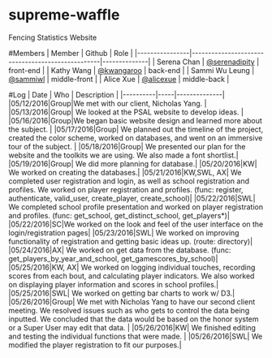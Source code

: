 # supreme-waffle
Fencing Statistics Website

#Members
| Member         | Github                                           | Role         |
|----------------|--------------------------------------------------|--------------|
| Serena Chan    | [@serenadipity](https://github.com/serenadipity) | front-end    |
| Kathy Wang     | [@kwangaroo](https://github.com/kwangaroo)       | back-end     |
| Sammi Wu Leung | [@sammiwl](https://github.com/sammiWL)           | middle-front |
| Alice Xue      | [@alicexue](https://github.com/alicexue)         | middle-back  |

#Log
|   Date   | Who | Description  |
|----------|-----|--------------|
|05/12/2016|Group|We met with our client, Nicholas Yang. |
|05/13/2016|Group| We looked at the PSAL website to develop ideas. |
|05/16/2016|Group|We began basic website design and learned more about the subject. |
|05/17/2016|Group| We planned out the timeline of the project, created the color scheme, worked on databases, and went on an immersive tour of the subject. |
|05/18/2016|Group| We presented our plan for the website and the toolkits we are using. We also made a font shortlist.|
|05/19/2016|Group| We did more planning for database.|
|05/20/2016|KW| We worked on creating the databases.|
|05/21/2016|KW,SWL, AX| We completed user registration and login, as well as school registration and profiles. We worked on player registration and profiles. (func: register, authenticate, valid_user, create_player, create_school)|
|05/22/2016|SWL| We completed school profile presentation and worked on player registration and profiles. (func: get_school, get_distinct_school, get_players*)|
|05/22/2016|SC|We worked on the look and feel of the user interface on the login/registration pages|
|05/23/2016|SWL| We worked on improving functionality of registration and getting basic ideas up. (route: directory)|
|05/24/2016|AX| We worked on get data from the database. (func: get_players_by_year_and_school, get_gamescores_by_school)|
|05/25/2016|KW, AX| We worked on logging individual touches, recording scores from each bout, and calculating player indicators. We also worked on displaying player information and scores in school profiles.|
|05/25/2016|SWL| We worked on getting bar charts to work w/ D3.|
|05/26/2016|Group| We met with Nicholas Yang to have our second client meeting. We resolved issues such as who gets to control the data being inputted. We concluded that the data would be based on the honor system or a Super User may edit that data. | 
|05/26/2016|KW| We finished editing and testing the individual functions that were made. |
|05/26/2016|SWL| We modified the player registration to fit our purposes.|


